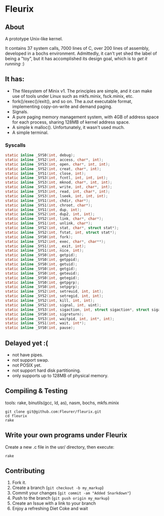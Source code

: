Fleurix
=======

## About

A prototype Unix-like kernel.

It contains 37 system calls, 7000 lines of C, over 200 lines of assembly, developed in a bochs environment. Admittedly, it can't yet shed the label of being a "toy", but it has accomplished its design goal, which is to *get it running* :)

## It has:

- The filesystem of Minix v1. The principles are simple, and it can make use of tools under Linux such as mkfs.minix, fsck.minix, etc.
- fork()/exec()/exit(), and so on. The a.out executable format, implementing copy-on-write and demand paging.
- Signals.
- A pure paging memory management system, with 4GB of address space for each process, sharing 128MB of kernel address space.
- A simple k malloc(). Unfortunately, it wasn't used much.
- A simple terminal.

### Syscalls

```c
static inline _SYS0(int, debug);
static inline _SYS2(int, access, char*, int);
static inline _SYS3(int, open, char*, int, int);
static inline _SYS2(int, creat, char*, int);
static inline _SYS1(int, close, int);
static inline _SYS3(int, fcntl, int, int, int);
static inline _SYS3(int, mknod, char*, int, int);
static inline _SYS3(int, write, int, char*, int);
static inline _SYS3(int, read, int, char*, int);
static inline _SYS3(int, lseek, int, int, int);
static inline _SYS1(int, chdir, char*);
static inline _SYS1(int, chroot, char*);
static inline _SYS1(int, dup, int);
static inline _SYS2(int, dup2, int, int);
static inline _SYS2(int, link, char*, char*);
static inline _SYS1(int, unlink, char*);
static inline _SYS2(int, stat, char*, struct stat*);
static inline _SYS2(int, fstat, int, struct stat*);
static inline _SYS0(int, fork);
static inline _SYS2(int, exec, char*, char**);
static inline _SYS1(int, _exit, int);
static inline _SYS1(int, nice, int);
static inline _SYS0(int, getpid);
static inline _SYS0(int, getppid);
static inline _SYS0(int, getuid);
static inline _SYS0(int, getgid);
static inline _SYS0(int, geteuid);
static inline _SYS0(int, getegid);
static inline _SYS0(int, getpgrp);
static inline _SYS0(int, setpgrp);
static inline _SYS2(int, setreuid, int, int);
static inline _SYS2(int, setregid, int, int);
static inline _SYS2(int, kill, int, int);
static inline _SYS2(int, signal, int, uint);
static inline _SYS3(int, sigaction, int, struct sigaction*, struct sigaction*);
static inline _SYS0(int, sigreturn);
static inline _SYS3(int, waitpid, int, int*, int);
static inline _SYS1(int, wait, int*);
static inline _SYS0(int, pause);
```

Delayed yet :(
--------------

- not have pipes.
- not support swap.
- not POSIX yet.
- not support hard disk partitioning.
- only supports up to 128MB of physical memory.

Compiling & Testing
-------------------

tools: rake, binutils(gcc, ld, as), nasm, bochs, mkfs.minix

```
git clone git@github.com:Fleurer/fleurix.git
cd fleurix
rake
```

Write your own programs under Fleurix
-------------------------------------

Create a new .c file in the usr/ directory, then execute:

```
rake
```

Contributing
------------

1. Fork it.
2. Create a branch (`git checkout -b my_markup`)
3. Commit your changes (`git commit -am "Added Snarkdown"`)
4. Push to the branch (`git push origin my_markup`)
5. Create an Issue with a link to your branch
6. Enjoy a refreshing Diet Coke and wait
